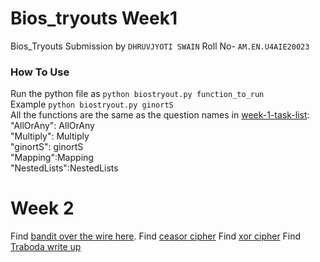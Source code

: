 # Bios_tryouts Week1 
Bios_Tryouts Submission by `DHRUVJYOTI SWAIN`
Roll No- `AM.EN.U4AIE20023`<br />

### How To Use 
Run the python file as `python biostryout.py function_to_run`<br />
Example `python biostryout.py ginortS`<br />
All the functions are the same as the question names in [week-1-task-list](week1/week-1-task-list.md): <br />
    "AllOrAny": AllOrAny <br />
    "Multiply": Multiply <br />
    "ginortS": ginortS <br />
    "Mapping":Mapping <br />
    "NestedLists":NestedLists <br />
# Week 2
   Find [bandit over the wire here](week2/Bandit.md).
   Find [ceasor cipher](week2/ceaser.c)
   Find [xor cipher](week2/xor.c)
   Find [Traboda write up](week2/traboda.md)
